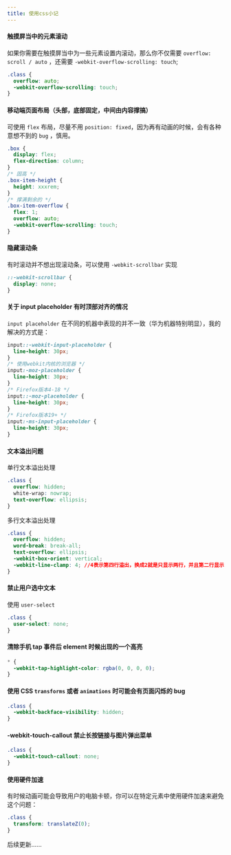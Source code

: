```yaml
---
title: 使用css小记
---
```


#### 触摸屏当中的元素滚动

如果你需要在触摸屏当中为一些元素设置内滚动，那么你不仅需要 `overflow: scroll / auto` ，还需要 `-webkit-overflow-scrolling: touch`;

```css
.class {
  overflow: auto;
  -webkit-overflow-scrolling: touch;
}
```

#### 移动端页面布局（头部，底部固定，中间由内容撑搞）

可使用 `flex` 布局，尽量不用 `position: fixed`，因为再有动画的时候，会有各种意想不到的 `bug` ，慎用。

```css
.box {
  display: flex;
  flex-direction: column;
}
/* 固高 */
.box-item-height {
  height: xxxrem;
}
/* 撑满剩余的 */
.box-item-overflow {
  flex: 1;
  overflow: auto;
  -webkit-overflow-scrolling: touch;
}
```

#### 隐藏滚动条

有时滚动并不想出现滚动条，可以使用 `-webkit-scrollbar` 实现

```css
::-webkit-scrollbar {
  display: none;
}
```

#### 关于 input placeholder 有时顶部对齐的情况

`input placeholder` 在不同的机器中表现的并不一致（华为机器特别明显），我的解决的方式是：

```css
input::-webkit-input-placeholder {
  line-height: 30px;
}
/* 使用webkit内核的浏览器 */
input:-moz-placeholder {
  line-height: 30px;
}
/* Firefox版本4-18 */
input::-moz-placeholder {
  line-height: 30px;
}
/* Firefox版本19+ */
input:-ms-input-placeholder {
  line-height: 30px;
}
```

#### 文本溢出问题

单行文本溢出处理

```css
.class {
  overflow: hidden;
  white-wrap: nowrap;
  text-overflow: ellipsis;
}
```

多行文本溢出处理

```css
.class {
  overflow: hidden;
  word-break: break-all;
  text-overflow: ellipsis;
  -webkit-box-orient: vertical;
  -webkit-line-clamp: 4; //4表示第四行溢出，换成2就是只显示两行，并且第二行显示溢出的三个点点
}
```

#### 禁止用户选中文本

使用 `user-select`

```css
.class {
  user-select: none;
}
```

#### 清除手机 tap 事件后 element 时候出现的一个高亮

```css
* {
  -webkit-tap-highlight-color: rgba(0, 0, 0, 0);
}
```

#### 使用 CSS `transforms` 或者 `animations` 时可能会有页面闪烁的 bug

```css
.class {
  -webkit-backface-visibility: hidden;
}
```

#### -webkit-touch-callout 禁止长按链接与图片弹出菜单

```css
.class {
  -webkit-touch-callout: none;
}
```

#### 使用硬件加速

有时候动画可能会导致用户的电脑卡顿，你可以在特定元素中使用硬件加速来避免这个问题：

```css
.class {
  transform: translateZ(0);
}
```

后续更新......
